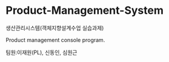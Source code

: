 # Product-Management-System

생산관리시스템(객체지향설계수업 실습과제)

Product management console program.


팀원:이재원(PL), 신동인, 심원근

